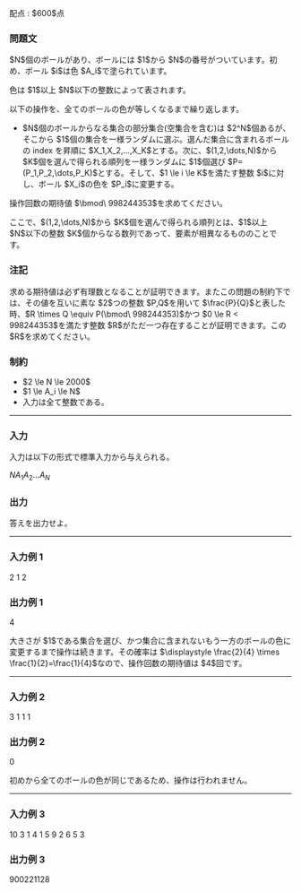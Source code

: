 
<div>

<span>

<span>

<p>
配点 : $600$点
</p>

<div>

<section>

### **問題文**

<p>
$N$個のボールがあり、ボールには $1$から $N$の番号がついています。初め、ボール $i$は色 $A_i$で塗られています。
</p>

<p>
色は $1$以上 $N$以下の整数によって表されます。
</p>

<p>
以下の操作を、全てのボールの色が等しくなるまで繰り返します。
</p>

<ul>

<li>
$N$個のボールからなる集合の部分集合(空集合を含む)は $2^N$個あるが、そこから $1$個の集合を一様ランダムに選ぶ。選んだ集合に含まれるボールの index を昇順に $X_1,X_2,...,X_K$とする。次に、$(1,2,\dots,N)$から $K$個を選んで得られる順列を一様ランダムに $1$個選び $P=(P_1,P_2,\dots,P_K)$とする。そして、$1 \le i \le K$を満たす整数 $i$に対し、ボール $X_i$の色を $P_i$に変更する。
</li>

</ul>

<p>
操作回数の期待値 $\bmod\ 998244353$を求めてください。
</p>

<p>
ここで、$(1,2,\dots,N)$から $K$個を選んで得られる順列とは、$1$以上 $N$以下の整数 $K$個からなる数列であって、要素が相異なるもののことです。
</p>

</section>

</div>

<div>

<section>

### **注記**

<p>
求める期待値は必ず有理数となることが証明できます。またこの問題の制約下では、その値を互いに素な $2$つの整数 $P,Q$を用いて $\frac{P}{Q}$と表した時、$R \times Q \equiv P(\bmod\ 998244353)$かつ $0 \le R < 998244353$を満たす整数 $R$がただ一つ存在することが証明できます。この $R$を求めてください。
</p>

</section>

</div>

<div>

<section>

### **制約**

<ul>

<li>
$2 \le N \le 2000$
</li>

<li>
$1 \le A_i \le N$
</li>

<li>
入力は全て整数である。
</li>

</ul>

</section>

</div>

---

<div>

<div>

<section>

### **入力**

<p>
入力は以下の形式で標準入力から与えられる。
</p>

<div>

$N$$A_1$$A_2$$\dots$$A_N$
</div>

</section>

</div>

<div>

<section>

### **出力**

<p>
答えを出力せよ。
</p>

</section>

</div>

</div>

---

<div>

<section>

### **入力例 1**

<div>

2
1 2

</div>

</section>

</div>

<div>

<section>

### **出力例 1**

<div>

4

</div>

<p>
大きさが $1$である集合を選び、かつ集合に含まれないもう一方のボールの色に変更するまで操作は続きます。その確率は $\displaystyle \frac{2}{4} \times \frac{1}{2}=\frac{1}{4}$なので、操作回数の期待値は $4$回です。
</p>

</section>

</div>

---

<div>

<section>

### **入力例 2**

<div>

3
1 1 1

</div>

</section>

</div>

<div>

<section>

### **出力例 2**

<div>

0

</div>

<p>
初めから全てのボールの色が同じであるため、操作は行われません。
</p>

</section>

</div>

---

<div>

<section>

### **入力例 3**

<div>

10
3 1 4 1 5 9 2 6 5 3

</div>

</section>

</div>

<div>

<section>

### **出力例 3**

<div>

900221128

</div>

</section>

</div>

</span>

</span>

</div>
